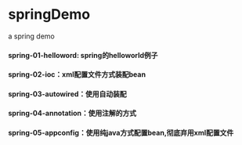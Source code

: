 # springDemo
a spring demo

#### spring-01-helloword: spring的helloworld例子

#### spring-02-ioc：xml配置文件方式装配bean

#### spring-03-autowired：使用自动装配

#### spring-04-annotation：使用注解的方式

#### spring-05-appconfig：使用纯java方式配置bean,彻底弃用xml配置文件